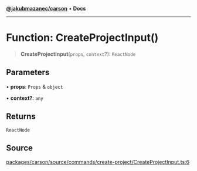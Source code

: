 [**@jakubmazanec/carson**](../README.md) • **Docs**

---

# Function: CreateProjectInput()

> **CreateProjectInput**(`props`, `context`?): `ReactNode`

## Parameters

• **props**: `Props` & `object`

• **context?**: `any`

## Returns

`ReactNode`

## Source

[packages/carson/source/commands/create-project/CreateProjectInput.ts:6](https://github.com/jakubmazanec/js-tools/blob/9580d5f68de35b95719fd49b679b2d5576d49582/packages/carson/source/commands/create-project/CreateProjectInput.ts#L6)
